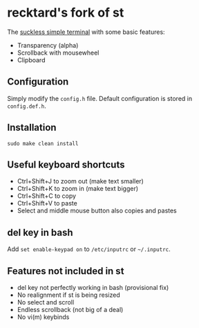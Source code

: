 # recktard's fork of st

The [suckless simple terminal](https://st.suckless.org/) with some basic features:

+ Transparency (alpha)
+ Scrollback with mousewheel
+ Clipboard 

## Configuration

Simply modify the `config.h` file. 
Default configuration is stored in `config.def.h`.

## Installation

```
sudo make clean install
```

## Useful keyboard shortcuts

+ Ctrl+Shift+J to zoom out (make text smaller)
+ Ctrl+Shift+K to zoom in (make text bigger)
+ Ctrl+Shift+C to copy
+ Ctrl+Shift+V to paste
+ Select and middle mouse button also copies and pastes

## del key in bash
Add `set enable-keypad on` to `/etc/inputrc` or `~/.inputrc`.

## Features not included in st
+ del key not perfectly working in bash (provisional fix)
+ No realignment if st is being resized
+ No select and scroll
+ Endless scrollback (not big of a deal)
+ No vi(m) keybinds
